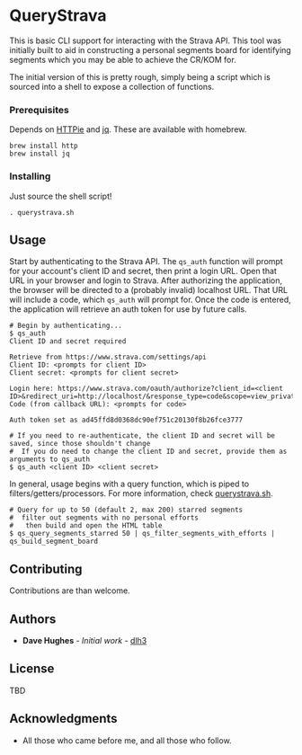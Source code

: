 # QueryStrava

This is basic CLI support for interacting with the Strava API.  This tool was initially built to aid in constructing a personal segments board for identifying segments which you may be able to achieve the CR/KOM for.

The initial version of this is pretty rough, simply being a script which is sourced into a shell to expose a collection of functions.

### Prerequisites

Depends on [HTTPie](https://httpie.org/) and [jq](https://stedolan.github.io/jq/).  These are available with homebrew.

```
brew install http
brew install jq
```

### Installing

Just source the shell script!

```
. querystrava.sh
```

## Usage

Start by authenticating to the Strava API.  The `qs_auth` function will prompt for your account's client ID and secret, then print a login URL.  Open that URL in your browser and login to Strava.  After authorizing the application, the browser will be directed to a (probably invalid) localhost URL.  That URL will include a code, which `qs_auth` will prompt for.  Once the code is entered, the application will retrieve an auth token for use by future calls.

```
# Begin by authenticating...
$ qs_auth
Client ID and secret required

Retrieve from https://www.strava.com/settings/api
Client ID: <prompts for client ID>
Client secret: <prompts for client secret>

Login here: https://www.strava.com/oauth/authorize?client_id=<client ID>&redirect_uri=http://localhost/&response_type=code&scope=view_private
Code (from callback URL): <prompts for code>

Auth token set as ad45ffd8d0368dc90ef751c20130f8b26fce3777

# If you need to re-authenticate, the client ID and secret will be saved, since those shouldn't change
#  If you do need to change the client ID and secret, provide them as arguments to qs_auth
$ qs_auth <client ID> <client secret>
```

In general, usage begins with a query function, which is piped to filters/getters/processors.  For more information, check [querystrava.sh](https://github.com/dlh3/query-strava/blob/master/querystrava.sh).

```
# Query for up to 50 (default 2, max 200) starred segments
#  filter out segments with no personal efforts
#   then build and open the HTML table
$ qs_query_segments_starred 50 | qs_filter_segments_with_efforts | qs_build_segment_board
```

## Contributing

Contributions are than welcome.

## Authors

* **Dave Hughes** - *Initial work* - [dlh3](https://github.com/dlh3)

## License

TBD

## Acknowledgments

* All those who came before me, and all those who follow.
